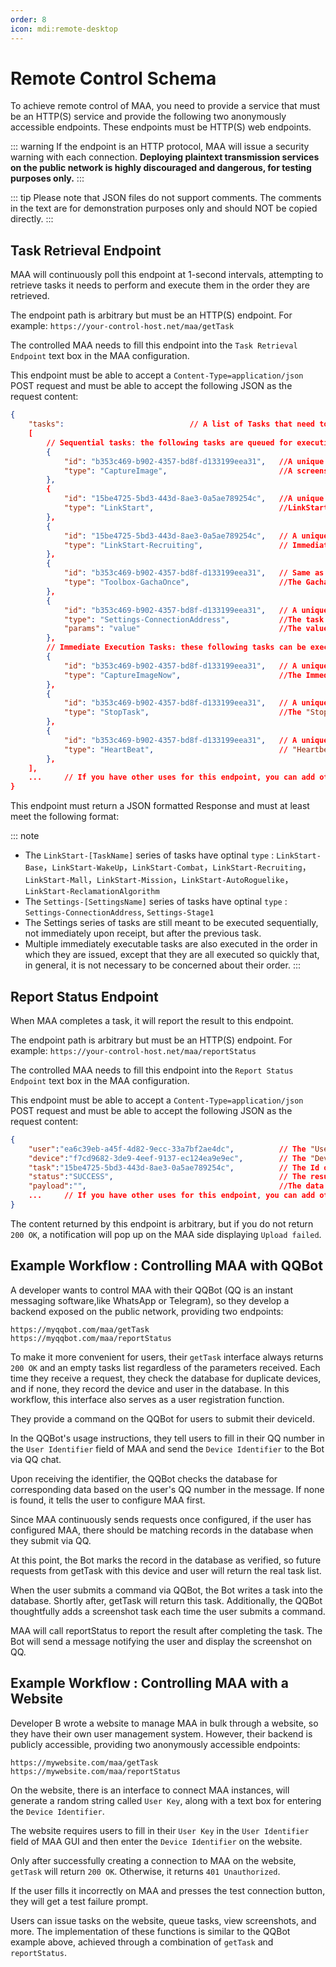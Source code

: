 ```yaml
---
order: 8
icon: mdi:remote-desktop
---
```


# Remote Control Schema

To achieve remote control of MAA, you need to provide a service that must be an HTTP(S) service and provide the following two anonymously accessible endpoints. These endpoints must be HTTP(S) web endpoints.

::: warning
If the endpoint is an HTTP protocol, MAA will issue a security warning with each connection. **Deploying plaintext transmission services on the public network is highly discouraged and dangerous, for testing purposes only.**
:::

::: tip
Please note that JSON files do not support comments. The comments in the text are for demonstration purposes only and should NOT be copied directly.
:::

## Task Retrieval Endpoint

MAA will continuously poll this endpoint at 1-second intervals, attempting to retrieve tasks it needs to perform and execute them in the order they are retrieved.

The endpoint path is arbitrary but must be an HTTP(S) endpoint. For example: `https://your-control-host.net/maa/getTask`

The controlled MAA needs to fill this endpoint into the `Task Retrieval Endpoint` text box in the MAA configuration.

This endpoint must be able to accept a `Content-Type=application/json` POST request and must be able to accept the following JSON as the request content:

```json
{
    "tasks":                            // A list of Tasks that need to be allowed to be executed by the MAA, the types supported currently are shown in the example, and the connection is considered invalid if the tasks do not exist.
    [
        // Sequential tasks: the following tasks are queued for execution in the order in which they are issued.
        {
            "id": "b353c469-b902-4357-bd8f-d133199eea31",   //A unique uuid for the task, type : string, which will be used when reporting on the task.
            "type": "CaptureImage",                         //A screenshot task that takes a screenshot of the current emulator and puts it in the payload of the reporting task as a Base64 string. If you need to issue this type of task, be sure to pay attention to the maximum request size that your endpoint can accept, as the screenshot size will lager than 10MB and exceed the default size limit of a typical gateway.
        },
        {
            "id": "15be4725-5bd3-443d-8ae3-0a5ae789254c",   //A unique uuid for the task, type : string, which will be used when reporting on the task.
            "type": "LinkStart",                            //LinkStart😄
        },
        {
            "id": "15be4725-5bd3-443d-8ae3-0a5ae789254c",   // A unique uuid, used in the same way as above.
            "type": "LinkStart-Recruiting",                 // Immediately executes the corresponding sub-function of ‘LinkStart’ individually according to the current configuration, ignoring the tick box of this function on the GUI. The optional values for this type of Type are detailed below.
        },
        {
            "id": "b353c469-b902-4357-bd8f-d133199eea31",   // Same as ‘id’ above
            "type": "Toolbox-GachaOnce",                    //The Gacha function in the toolbox, with optional values for this class Type:Toolbox-GachaOnce, Toolbox-GachaTenTimes
        },
        {
            "id": "b353c469-b902-4357-bd8f-d133199eea31",   // A unique uuid, used in the same way as above.
            "type": "Settings-ConnectionAddress",           //The task of modifying a configuration item is equivalent to executing the ConfigurationHelper.SetValue("ConnectionAddress", params); For security reasons, not every configuration can be modified, and those that can are detailed below.
            "params": "value"                               //The value you want to config
        },
        // Immediate Execution Tasks: these following tasks can be executed in a Sequential Execution Task run and the MAA guarantees that any of the following tasks will return results as soon as possible, and are typically used for control of the remote control function itself.
        {
            "id": "b353c469-b902-4357-bd8f-d133199eea31",   // A unique uuid, used in the same way as above.
            "type": "CaptureImageNow",                      //The Immediate Screenshot task is basically the same as the Screenshot task above, the only difference is that this task will be run immediately without waiting for other tasks.
        },
        {
            "id": "b353c469-b902-4357-bd8f-d133199eea31",   // A unique uuid, used in the same way as above.
            "type": "StopTask",                             //The "Stop current task" task will attempt to end the currently running task. If there are other tasks in the task list it will continue with the next one. This task does not wait to confirm that the current task has stopped before returning, so use the "HeartBeat" task to confirm that the stop command has taken effect.
        },
        {
            "id": "b353c469-b902-4357-bd8f-d133199eea31",   // A unique uuid, used in the same way as above.
            "type": "HeartBeat",                            // "Heartbeat" task, the task will immediately return the current ‘sequential task’ queue in the task is executing as the Payload, if there is currently no task execution, return the empty string.
        },
    ],
    ...     // If you have other uses for this endpoint, you can add other return values of your own, but MAA will only read tasks.
}
```

This endpoint must return a JSON formatted Response and must at least meet the following format:

::: note

- The `LinkStart-[TaskName]` series of tasks have optinal `type` : `LinkStart-Base`，`LinkStart-WakeUp`，`LinkStart-Combat`，`LinkStart-Recruiting`，`LinkStart-Mall`，`LinkStart-Mission`，`LinkStart-AutoRoguelike`，`LinkStart-ReclamationAlgorithm`
- The `Settings-[SettingsName]` series of tasks have optinal `type` : `Settings-ConnectionAddress`, `Settings-Stage1`
- The Settings series of tasks are still meant to be executed sequentially, not immediately upon receipt, but after the previous task.
- Multiple immediately executable tasks are also executed in the order in which they are issued, except that they are all executed so quickly that, in general, it is not necessary to be concerned about their order.
    :::

## Report Status Endpoint

When MAA completes a task, it will report the result to this endpoint.

The endpoint path is arbitrary but must be an HTTP(S) endpoint. For example: `https://your-control-host.net/maa/reportStatus`

The controlled MAA needs to fill this endpoint into the `Report Status Endpoint` text box in the MAA configuration.

This endpoint must be able to accept a `Content-Type=application/json` POST request and must be able to accept the following JSON as the request content:

```json
{
    "user":"ea6c39eb-a45f-4d82-9ecc-33a7bf2ae4dc",          // The "User Identifier" you filled in the MAA settings.
    "device":"f7cd9682-3de9-4eef-9137-ec124ea9e9ec",        // The "Device Identifier" automatically generated in the MAA.
    "task":"15be4725-5bd3-443d-8ae3-0a5ae789254c",          // The Id of the task to be reported on, corresponding to the Id when 'getTask'.
    "status":"SUCCESS",                                     // The result of the task execution, SUCCESS or FAILED. generally, regardless of the success of the task execution will only return SUCCESS, only in special circumstances will return FAILED, will return FAILED situation, will be explicitly described in the above task introduction.
    "payload":"",                                           //The data to carry when reporting, string type. Depends on the task type, for example, when reporting on a screenshot task, the Base64 string of the screenshot will be carried here.
    ...     // If you have other uses for this endpoint, you can add other return values of your own, but MAA will only post upper value.
}
```

The content returned by this endpoint is arbitrary, but if you do not return `200 OK`, a notification will pop up on the MAA side displaying `Upload failed`.

## Example Workflow : Controlling MAA with QQBot

A developer wants to control MAA with their QQBot (QQ is an instant messaging software,like WhatsApp or Telegram), so they develop a backend exposed on the public network, providing two endpoints:

```
https://myqqbot.com/maa/getTask
https://myqqbot.com/maa/reportStatus
```

To make it more convenient for users, their `getTask` interface always returns `200 OK` and an empty tasks list regardless of the parameters received.
Each time they receive a request, they check the database for duplicate devices, and if none, they record the device and user in the database.
In this workflow, this interface also serves as a user registration function.

They provide a command on the QQBot for users to submit their deviceId.

In the QQBot's usage instructions, they tell users to fill in their QQ number in the `User Identifier` field of MAA and send the `Device Identifier` to the Bot via QQ chat.

Upon receiving the identifier, the QQBot checks the database for corresponding data based on the user's QQ number in the message. If none is found, it tells the user to configure MAA first.

Since MAA continuously sends requests once configured, if the user has configured MAA, there should be matching records in the database when they submit via QQ.

At this point, the Bot marks the record in the database as verified, so future requests from getTask with this device and user will return the real task list.

When the user submits a command via QQBot, the Bot writes a task into the database. Shortly after, getTask will return this task. Additionally, the QQBot thoughtfully adds a screenshot task each time the user submits a command.

MAA will call reportStatus to report the result after completing the task. The Bot will send a message notifying the user and display the screenshot on QQ.

## Example Workflow : Controlling MAA with a Website

Developer B wrote a website to manage MAA in bulk through a website, so they have their own user management system. However, their backend is publicly accessible, providing two anonymously accessible endpoints:

```
https://mywebsite.com/maa/getTask
https://mywebsite.com/maa/reportStatus
```

On the website, there is an interface to connect MAA instances, will generate a random string called `User Key`, along with a text box for entering the `Device Identifier`.

The website requires users to fill in their `User Key` in the `User Identifier` field of MAA GUI and then enter the `Device Identifier` on the website.

Only after successfully creating a connection to MAA on the website, `getTask` will return `200 OK`. Otherwise, it returns `401 Unauthorized`.

If the user fills it incorrectly on MAA and presses the test connection button, they will get a test failure prompt.

Users can issue tasks on the website, queue tasks, view screenshots, and more. The implementation of these functions is similar to the QQBot example above, achieved through a combination of `getTask` and `reportStatus`.